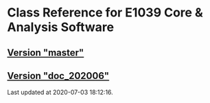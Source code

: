 # Class Reference for E1039 Core & Analysis Software
## [Version "master"](master/)
## [Version "doc_202006"](doc_202006/)
Last updated at 2020-07-03 18:12:16.
